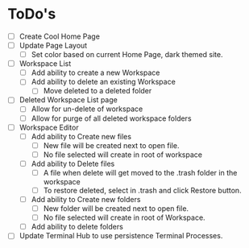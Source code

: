 
# ToDo's

- [ ] Create Cool Home Page
- [ ] Update Page Layout
  - [ ] Set color based on current Home Page, dark themed site.
- [ ] Workspace List
  - [ ] Add ability to create a new Workspace
  - [ ] Add ability to delete an existing Workspace
    - [ ] Move deleted to a deleted folder
- [ ] Deleted Workspace List page
    - [ ] Allow for un-delete of workspace
    - [ ] Allow for purge of all deleted workspace folders
- [ ] Workspace Editor
  - [ ] Add ability to Create new files
    - [ ] New file will be created next to open file.
    - [ ] No file selected will create in root of workspace
  - [ ] Add ability to Delete files
    - [ ] A file when delete will get moved to the .trash folder in the workspace
    - [ ] To restore deleted, select in .trash and click Restore button.
  - [ ] Add ability to Create new folders
    - [ ] New folder will be created next to open file.
    - [ ] No file selected will create in root of Workspace.
  - [ ] Add ability to delete folders
- [ ] Update Terminal Hub to use persistence Terminal Processes.